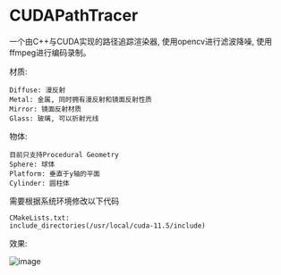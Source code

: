 # CUDAPathTracer

一个由C++与CUDA实现的路径追踪渲染器, 使用opencv进行滤波降噪, 使用ffmpeg进行编码录制。

材质:
```
Diffuse: 漫反射
Metal: 金属, 同时拥有漫反射和镜面反射性质
Mirror: 镜面反射材质
Glass: 玻璃, 可以折射光线
```
物体:
```
目前只支持Procedural Geometry
Sphere: 球体
Platform: 垂直于y轴的平面
Cylinder: 圆柱体
```

需要根据系统环境修改以下代码
```
CMakeLists.txt:
include_directories(/usr/local/cuda-11.5/include)
```

效果:

![image](https://user-images.githubusercontent.com/44687653/147867714-b9b0bf8a-09ea-4dbd-92e2-9544ebd8528b.png)

